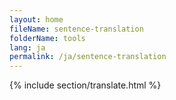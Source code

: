 ```yaml
---
layout: home
fileName: sentence-translation
folderName: tools
lang: ja
permalink: /ja/sentence-translation
---
```

{% include section/translate.html %}
